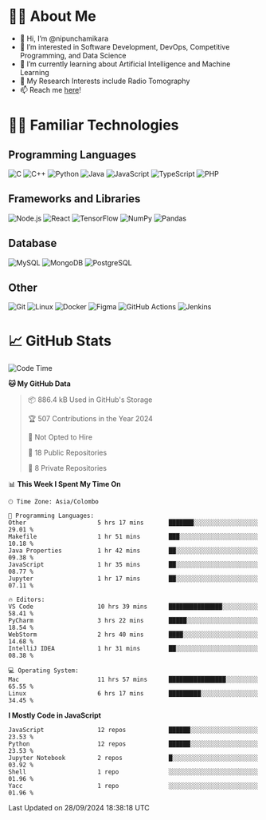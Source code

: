 # 🙋‍♂️ About Me
- 👋 Hi, I’m @nipunchamikara
- 👀 I’m interested in Software Development, DevOps, Competitive Programming, and Data Science
- 🌱 I’m currently learning about Artificial Intelligence and Machine Learning
- 📜 My Research Interests include Radio Tomography
- 📫 Reach me [here](mailto:nipunchamikara@yahoo.com)!

# 👨‍💻 Familiar Technologies

## Programming Languages
![C](https://img.icons8.com/color/48/000000/c-programming.png "C")
![C++](https://img.icons8.com/color/48/000000/c-plus-plus-logo.png "C++")
![Python](https://img.icons8.com/color/48/000000/python.png "Python")
![Java](https://img.icons8.com/color/48/000000/java-coffee-cup-logo.png "Java")
![JavaScript](https://img.icons8.com/color/48/000000/javascript.png "JavaScript")
![TypeScript](https://img.icons8.com/color/48/000000/typescript.png "TypeScript")
![PHP](https://img.icons8.com/officel/48/000000/php-logo.png "PHP")

## Frameworks and Libraries
![Node.js](https://img.icons8.com/color/48/000000/nodejs.png "Node.js")
![React](https://img.icons8.com/officel/48/000000/react.png "React")
![TensorFlow](https://img.icons8.com/color/48/000000/tensorflow.png "TensorFlow")
![NumPy](https://img.icons8.com/color/48/000000/numpy.png "NumPy")
![Pandas](https://img.icons8.com/color/48/000000/pandas.png "Pandas")

## Database
![MySQL](https://img.icons8.com/color/48/000000/mysql-logo.png "MySQL")
![MongoDB](https://img.icons8.com/color/48/000000/mongodb.png "MongoDB")
![PostgreSQL](https://img.icons8.com/color/48/000000/postgreesql.png "PostgreSQL")

## Other
![Git](https://img.icons8.com/color/48/000000/git.png "Git")
![Linux](https://img.icons8.com/color/48/000000/linux.png "Linux")
![Docker](https://img.icons8.com/color/48/000000/docker.png "Docker")
![Figma](https://img.icons8.com/color/48/000000/figma.png "Figma")
![GitHub Actions](https://img.icons8.com/color/48/000000/github.png "GitHub Actions")
![Jenkins](https://img.icons8.com/color/48/000000/jenkins.png "Jenkins")

# 📈 GitHub Stats

<!--START_SECTION:waka-->
![Code Time](http://img.shields.io/badge/Code%20Time-1%2C010%20hrs%2042%20mins-blue)

**🐱 My GitHub Data** 

> 📦 886.4 kB Used in GitHub's Storage 
 > 
> 🏆 507 Contributions in the Year 2024
 > 
> 🚫 Not Opted to Hire
 > 
> 📜 18 Public Repositories 
 > 
> 🔑 8 Private Repositories 
 > 
📊 **This Week I Spent My Time On** 

```text
🕑︎ Time Zone: Asia/Colombo

💬 Programming Languages: 
Other                    5 hrs 17 mins       ███████░░░░░░░░░░░░░░░░░░   29.01 % 
Makefile                 1 hr 51 mins        ███░░░░░░░░░░░░░░░░░░░░░░   10.18 % 
Java Properties          1 hr 42 mins        ██░░░░░░░░░░░░░░░░░░░░░░░   09.38 % 
JavaScript               1 hr 35 mins        ██░░░░░░░░░░░░░░░░░░░░░░░   08.77 % 
Jupyter                  1 hr 17 mins        ██░░░░░░░░░░░░░░░░░░░░░░░   07.11 % 

🔥 Editors: 
VS Code                  10 hrs 39 mins      ███████████████░░░░░░░░░░   58.41 % 
PyCharm                  3 hrs 22 mins       █████░░░░░░░░░░░░░░░░░░░░   18.54 % 
WebStorm                 2 hrs 40 mins       ████░░░░░░░░░░░░░░░░░░░░░   14.68 % 
IntelliJ IDEA            1 hr 31 mins        ██░░░░░░░░░░░░░░░░░░░░░░░   08.38 % 

💻 Operating System: 
Mac                      11 hrs 57 mins      ████████████████░░░░░░░░░   65.55 % 
Linux                    6 hrs 17 mins       █████████░░░░░░░░░░░░░░░░   34.45 % 
```

**I Mostly Code in JavaScript** 

```text
JavaScript               12 repos            ██████░░░░░░░░░░░░░░░░░░░   23.53 % 
Python                   12 repos            ██████░░░░░░░░░░░░░░░░░░░   23.53 % 
Jupyter Notebook         2 repos             █░░░░░░░░░░░░░░░░░░░░░░░░   03.92 % 
Shell                    1 repo              ░░░░░░░░░░░░░░░░░░░░░░░░░   01.96 % 
Yacc                     1 repo              ░░░░░░░░░░░░░░░░░░░░░░░░░   01.96 % 
```




 Last Updated on 28/09/2024 18:38:18 UTC
<!--END_SECTION:waka-->

